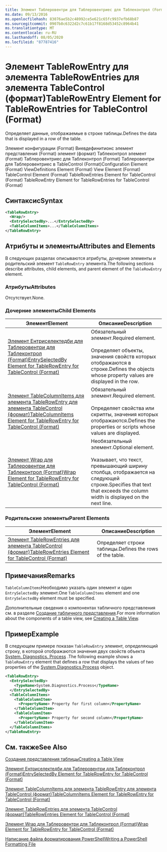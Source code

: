 ```yaml
---
title: Элемент Таблеровентри для Таблеровентриес для Таблеконтрол (Format) | Документация Майкрософт
ms.date: 09/13/2016
ms.openlocfilehash: 83076ae5b2c48992ce5e621c65fc9937efb68b87
ms.sourcegitcommit: 0907b8c6322d2c7c61b17f8168d53452c8964b41
ms.translationtype: MT
ms.contentlocale: ru-RU
ms.lasthandoff: 08/05/2020
ms.locfileid: "87787416"
---
```

# <a name="tablerowentry-element-for-tablerowentries-for-tablecontrol-format"></a><span data-ttu-id="94d84-102">Элемент TableRowEntry для элемента TableRowEntries для элемента TableControl (формат)</span><span class="sxs-lookup"><span data-stu-id="94d84-102">TableRowEntry Element for TableRowEntries for TableControl (Format)</span></span>

<span data-ttu-id="94d84-103">Определяет данные, отображаемые в строке таблицы.</span><span class="sxs-lookup"><span data-stu-id="94d84-103">Defines the data that is displayed in a row of the table.</span></span>

<span data-ttu-id="94d84-104">Элемент конфигурации (Format) Виевдефинитионс элемент представления (Format) элемент (формат) Таблеконтрол элемент (Format) Таблеровентриес для Таблеконтрол (Format) Таблеровентри для Таблеровентриес в TableControl (Format)</span><span class="sxs-lookup"><span data-stu-id="94d84-104">Configuration Element (Format) ViewDefinitions Element (Format) View Element (Format) TableControl Element (Format) TableRowEntries Element for TableControl (Format) TableRowEntry Element for TableRowEntries for TableControl (Format)</span></span>

## <a name="syntax"></a><span data-ttu-id="94d84-105">Синтаксис</span><span class="sxs-lookup"><span data-stu-id="94d84-105">Syntax</span></span>

```xml
<TableRowEntry>
  <Wrap/>
  <EntrySelectedBy>...</EntrySelectedBy>
  <TableColumnItems>...</TableColumnItems>
</TableRowEntry>
```

## <a name="attributes-and-elements"></a><span data-ttu-id="94d84-106">Атрибуты и элементы</span><span class="sxs-lookup"><span data-stu-id="94d84-106">Attributes and Elements</span></span>

<span data-ttu-id="94d84-107">В следующих разделах описываются атрибуты, дочерние элементы и родительский элемент `TableRowEntry` элемента.</span><span class="sxs-lookup"><span data-stu-id="94d84-107">The following sections describe attributes, child elements, and parent element of the `TableRowEntry` element.</span></span>

### <a name="attributes"></a><span data-ttu-id="94d84-108">Атрибуты</span><span class="sxs-lookup"><span data-stu-id="94d84-108">Attributes</span></span>

<span data-ttu-id="94d84-109">Отсутствует.</span><span class="sxs-lookup"><span data-stu-id="94d84-109">None.</span></span>

### <a name="child-elements"></a><span data-ttu-id="94d84-110">Дочерние элементы</span><span class="sxs-lookup"><span data-stu-id="94d84-110">Child Elements</span></span>

|<span data-ttu-id="94d84-111">Элемент</span><span class="sxs-lookup"><span data-stu-id="94d84-111">Element</span></span>|<span data-ttu-id="94d84-112">Описание</span><span class="sxs-lookup"><span data-stu-id="94d84-112">Description</span></span>|
|-------------|-----------------|
|[<span data-ttu-id="94d84-113">Элемент Ентриселектедби для Таблеровентри для Таблеконтрол (Format)</span><span class="sxs-lookup"><span data-stu-id="94d84-113">EntrySelectedBy Element for TableRowEntry for TableControl (Format)</span></span>](./entryselectedby-element-for-tablerowentry-for-tablecontrol-format.md)|<span data-ttu-id="94d84-114">Обязательный элемент.</span><span class="sxs-lookup"><span data-stu-id="94d84-114">Required element.</span></span><br /><br /> <span data-ttu-id="94d84-115">Определяет объекты, значения свойств которых отображаются в строке.</span><span class="sxs-lookup"><span data-stu-id="94d84-115">Defines the objects whose property values are displayed in the row.</span></span>|
|[<span data-ttu-id="94d84-116">Элемент TableColumnItems для элемента TableRowEntry для элемента TableControl (формат)</span><span class="sxs-lookup"><span data-stu-id="94d84-116">TableColumnItems Element for TableRowEntry for TableControl (Format)</span></span>](./tablecolumnitems-element-for-tablerowentry-for-tablecontrol-format.md)|<span data-ttu-id="94d84-117">Обязательный элемент.</span><span class="sxs-lookup"><span data-stu-id="94d84-117">Required element.</span></span><br /><br /> <span data-ttu-id="94d84-118">Определяет свойства или скрипты, значения которых отображаются.</span><span class="sxs-lookup"><span data-stu-id="94d84-118">Defines the properties or scripts whose values are displayed.</span></span>|
|[<span data-ttu-id="94d84-119">Элемент Wrap для Таблеровентри для Таблеконтрол (Format)</span><span class="sxs-lookup"><span data-stu-id="94d84-119">Wrap Element for TableRowEntry for TableControl (Format)</span></span>](./wrap-element-for-tablerowentry-for-tablecontrol-format.md)|<span data-ttu-id="94d84-120">Необязательный элемент.</span><span class="sxs-lookup"><span data-stu-id="94d84-120">Optional element.</span></span><br /><br /> <span data-ttu-id="94d84-121">Указывает, что текст, превышающий ширину столбца, отображается на следующей строке.</span><span class="sxs-lookup"><span data-stu-id="94d84-121">Specifies that text that exceeds the column width is displayed on the next line.</span></span>|

### <a name="parent-elements"></a><span data-ttu-id="94d84-122">Родительские элементы</span><span class="sxs-lookup"><span data-stu-id="94d84-122">Parent Elements</span></span>

|<span data-ttu-id="94d84-123">Элемент</span><span class="sxs-lookup"><span data-stu-id="94d84-123">Element</span></span>|<span data-ttu-id="94d84-124">Описание</span><span class="sxs-lookup"><span data-stu-id="94d84-124">Description</span></span>|
|-------------|-----------------|
|[<span data-ttu-id="94d84-125">Элемент TableRowEntries для элемента TableControl (формат)</span><span class="sxs-lookup"><span data-stu-id="94d84-125">TableRowEntries Element for TableControl (Format)</span></span>](./tablerowentries-element-for-tablecontrol-format.md)|<span data-ttu-id="94d84-126">Определяет строки таблицы.</span><span class="sxs-lookup"><span data-stu-id="94d84-126">Defines the rows of the table.</span></span>|

## <a name="remarks"></a><span data-ttu-id="94d84-127">Примечания</span><span class="sxs-lookup"><span data-stu-id="94d84-127">Remarks</span></span>

<span data-ttu-id="94d84-128">`TableColumnItems`Необходимо указать один элемент и один `EntrySelectedBy` элемент.</span><span class="sxs-lookup"><span data-stu-id="94d84-128">One `TableColumnItems` element and one `EntrySelectedBy` element must be specified.</span></span>

<span data-ttu-id="94d84-129">Дополнительные сведения о компонентах табличного представления см. в разделе [Создание табличного представления](./creating-a-table-view.md).</span><span class="sxs-lookup"><span data-stu-id="94d84-129">For more information about the components of a table view, see [Creating a Table View](./creating-a-table-view.md).</span></span>

## <a name="example"></a><span data-ttu-id="94d84-130">Пример</span><span class="sxs-lookup"><span data-stu-id="94d84-130">Example</span></span>

<span data-ttu-id="94d84-131">В следующем примере показан `TableRowEntry` элемент, определяющий строку, в которой отображаются значения двух свойств объекта [System. Diagnostics. Process](/dotnet/api/System.Diagnostics.Process) .</span><span class="sxs-lookup"><span data-stu-id="94d84-131">The following example shows a `TableRowEntry` element that defines a row that displays the values of two properties of the [System.Diagnostics.Process](/dotnet/api/System.Diagnostics.Process) object.</span></span>

```xml
<TableRowEntry>
  <EntrySelectedBy>
    <TypeName>System.Diagnostics.Process</TypeName>
  </EntrySelectedBy>
  <TableColumnItems>
    <TableColumnItem>
      <PropertyName> Property for first column</PropertyName>
    </TableColumnItem>
    <TableColumnItem>
      <PropertyName> Property for second column</PropertyName>
    </TableColumnItem>
  </TableColumnItems>
</TableRowEntry>
```

## <a name="see-also"></a><span data-ttu-id="94d84-132">См. также</span><span class="sxs-lookup"><span data-stu-id="94d84-132">See Also</span></span>

[<span data-ttu-id="94d84-133">Создание представления таблицы</span><span class="sxs-lookup"><span data-stu-id="94d84-133">Creating a Table View</span></span>](./creating-a-table-view.md)

[<span data-ttu-id="94d84-134">Элемент Ентриселектедби для Таблеровентри для Таблеконтрол (Format)</span><span class="sxs-lookup"><span data-stu-id="94d84-134">EntrySelectedBy Element for TableRowEntry for TableControl (Format)</span></span>](./entryselectedby-element-for-tablerowentry-for-tablecontrol-format.md)

[<span data-ttu-id="94d84-135">Элемент TableColumnItems для элемента TableRowEntry для элемента TableControl (формат)</span><span class="sxs-lookup"><span data-stu-id="94d84-135">TableColumnItems Element for TableRowEntry for TableControl (Format)</span></span>](./tablecolumnitems-element-for-tablerowentry-for-tablecontrol-format.md)

[<span data-ttu-id="94d84-136">Элемент TableRowEntries для элемента TableControl (формат)</span><span class="sxs-lookup"><span data-stu-id="94d84-136">TableRowEntries Element for TableControl (Format)</span></span>](./tablerowentries-element-for-tablecontrol-format.md)

[<span data-ttu-id="94d84-137">Элемент Wrap для Таблеровентри для Таблеконтрол (Format)</span><span class="sxs-lookup"><span data-stu-id="94d84-137">Wrap Element for TableRowEntry for TableControl (Format)</span></span>](./wrap-element-for-tablerowentry-for-tablecontrol-format.md)

[<span data-ttu-id="94d84-138">Написание файла форматирования PowerShell</span><span class="sxs-lookup"><span data-stu-id="94d84-138">Writing a PowerShell Formatting File</span></span>](./writing-a-powershell-formatting-file.md)
